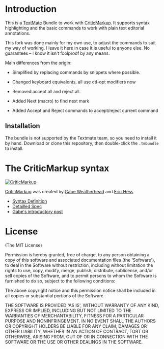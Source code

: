 # Introduction

This is a [TextMate][tm] Bundle to work with [CriticMarkup][cm].  It supports syntax highlighting and the basic commands to work with plain text editorial annotations.

This fork was done mainly for my own use, to adjust the commands to suit my way of working. I leave it here in case it is useful to anyone else. No guarantees – I know it isn't foolproof by any means.

Main differences from the origin:

* Simplified by replacing commands by snippets where possible.
* Changed keyboard equivalents, all use ctl-opt modifiers now
* Removed accept all and reject all.
* Added Next (macro) to find next mark
* Added Accept and Reject commands to accept/reject current command


  [tm]: https://github.com/textmate/textmate "textmate on GitHub"


## Installation

The bundle is not supported by the Textmate team, so you need to install it by hand. Download or clone this repository, then double-click the `.tmbundle` to install.

# The CriticMarkup syntax

[![CriticMarkup][cmimg]][cm]

  [cmimg]: http://high90.com/img/CriticMarkup-400px.png

[CriticMarkup][cm] was created by [Gabe Weatherhead][md] and [Eric Hess][mfb].

  [cm]: http://criticmarkup.com
  [md]: http://www.macdrifter.com
  [mfb]: http://www.themindfulbit.com

*   [Syntax Definition](http://criticmarkup.com/users-guide.php)
*   [Detailled Spec](http://criticmarkup.com/spec.php)
*   [Gabe's introductory post](http://macdrifter.com/2013/02/everyones-a-critic-the-critic-markup-language-proposal.html)

# License

(The MIT License)

Permission is hereby granted, free of charge, to any person obtaining a copy of this software and associated documentation files (the 'Software'), to deal in the Software without restriction, including without limitation the rights to use, copy, modify, merge, publish, distribute, sublicense, and/or sell copies of the Software, and to permit persons to whom the Software is furnished to do so, subject to the following conditions:

The above copyright notice and this permission notice shall be included in all copies or substantial portions of the Software.

THE SOFTWARE IS PROVIDED 'AS IS', WITHOUT WARRANTY OF ANY KIND, EXPRESS OR IMPLIED, INCLUDING BUT NOT LIMITED TO THE WARRANTIES OF MERCHANTABILITY, FITNESS FOR A PARTICULAR PURPOSE AND NONINFRINGEMENT. IN NO EVENT SHALL THE AUTHORS OR COPYRIGHT HOLDERS BE LIABLE FOR ANY CLAIM, DAMAGES OR OTHER LIABILITY, WHETHER IN AN ACTION OF CONTRACT, TORT OR OTHERWISE, ARISING FROM, OUT OF OR IN CONNECTION WITH THE SOFTWARE OR THE USE OR OTHER DEALINGS IN THE SOFTWARE.
